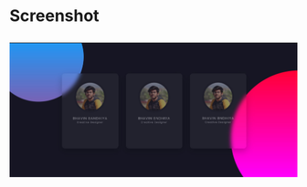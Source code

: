 <h1> Screenshot <h2>
<img src="https://github.com/bhavinbandhiya/Glassmorphism-Effect/blob/master/IMG/ss.jpg" alt="">

